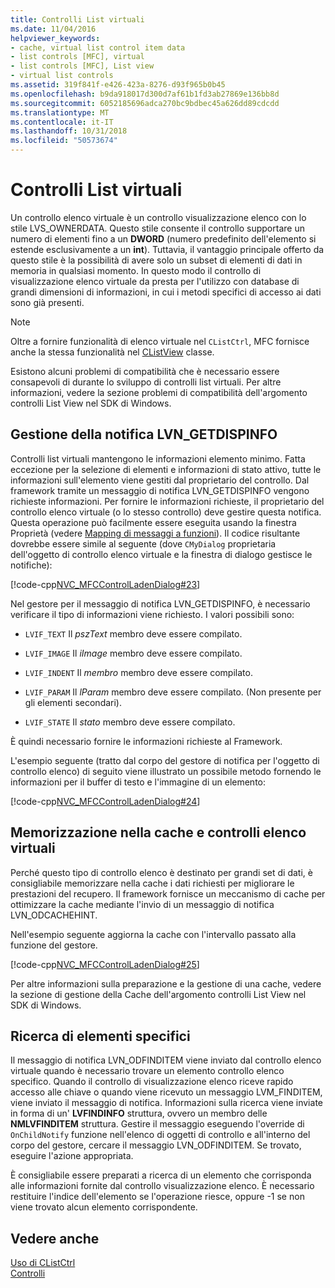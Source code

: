 ```yaml
---
title: Controlli List virtuali
ms.date: 11/04/2016
helpviewer_keywords:
- cache, virtual list control item data
- list controls [MFC], virtual
- list controls [MFC], List view
- virtual list controls
ms.assetid: 319f841f-e426-423a-8276-d93f965b0b45
ms.openlocfilehash: b9da918017d300d7af61b1fd3ab27869e136bb8d
ms.sourcegitcommit: 6052185696adca270bc9bdbec45a626dd89cdcdd
ms.translationtype: MT
ms.contentlocale: it-IT
ms.lasthandoff: 10/31/2018
ms.locfileid: "50573674"
---
```

# <a name="virtual-list-controls"></a>Controlli List virtuali

Un controllo elenco virtuale è un controllo visualizzazione elenco con lo stile LVS_OWNERDATA. Questo stile consente il controllo supportare un numero di elementi fino a un **DWORD** (numero predefinito dell'elemento si estende esclusivamente a un **int**). Tuttavia, il vantaggio principale offerto da questo stile è la possibilità di avere solo un subset di elementi di dati in memoria in qualsiasi momento. In questo modo il controllo di visualizzazione elenco virtuale da presta per l'utilizzo con database di grandi dimensioni di informazioni, in cui i metodi specifici di accesso ai dati sono già presenti.

> [!NOTE]
>  Oltre a fornire funzionalità di elenco virtuale nel `CListCtrl`, MFC fornisce anche la stessa funzionalità nel [CListView](../mfc/reference/clistview-class.md) classe.

Esistono alcuni problemi di compatibilità che è necessario essere consapevoli di durante lo sviluppo di controlli list virtuali. Per altre informazioni, vedere la sezione problemi di compatibilità dell'argomento controlli List View nel SDK di Windows.

## <a name="handling-the-lvngetdispinfo-notification"></a>Gestione della notifica LVN_GETDISPINFO

Controlli list virtuali mantengono le informazioni elemento minimo. Fatta eccezione per la selezione di elementi e informazioni di stato attivo, tutte le informazioni sull'elemento viene gestiti dal proprietario del controllo. Dal framework tramite un messaggio di notifica LVN_GETDISPINFO vengono richieste informazioni. Per fornire le informazioni richieste, il proprietario del controllo elenco virtuale (o lo stesso controllo) deve gestire questa notifica. Questa operazione può facilmente essere eseguita usando la finestra Proprietà (vedere [Mapping di messaggi a funzioni](../mfc/reference/mapping-messages-to-functions.md)). Il codice risultante dovrebbe essere simile al seguente (dove `CMyDialog` proprietaria dell'oggetto di controllo elenco virtuale e la finestra di dialogo gestisce le notifiche):

[!code-cpp[NVC_MFCControlLadenDialog#23](../mfc/codesnippet/cpp/virtual-list-controls_1.cpp)]

Nel gestore per il messaggio di notifica LVN_GETDISPINFO, è necessario verificare il tipo di informazioni viene richiesto. I valori possibili sono:

- `LVIF_TEXT` Il *pszText* membro deve essere compilato.

- `LVIF_IMAGE` Il *iImage* membro deve essere compilato.

- `LVIF_INDENT` Il *membro* membro deve essere compilato.

- `LVIF_PARAM` Il *lParam* membro deve essere compilato. (Non presente per gli elementi secondari).

- `LVIF_STATE` Il *stato* membro deve essere compilato.

È quindi necessario fornire le informazioni richieste al Framework.

L'esempio seguente (tratto dal corpo del gestore di notifica per l'oggetto di controllo elenco) di seguito viene illustrato un possibile metodo fornendo le informazioni per il buffer di testo e l'immagine di un elemento:

[!code-cpp[NVC_MFCControlLadenDialog#24](../mfc/codesnippet/cpp/virtual-list-controls_2.cpp)]

## <a name="caching-and-virtual-list-controls"></a>Memorizzazione nella cache e controlli elenco virtuali

Perché questo tipo di controllo elenco è destinato per grandi set di dati, è consigliabile memorizzare nella cache i dati richiesti per migliorare le prestazioni del recupero. Il framework fornisce un meccanismo di cache per ottimizzare la cache mediante l'invio di un messaggio di notifica LVN_ODCACHEHINT.

Nell'esempio seguente aggiorna la cache con l'intervallo passato alla funzione del gestore.

[!code-cpp[NVC_MFCControlLadenDialog#25](../mfc/codesnippet/cpp/virtual-list-controls_3.cpp)]

Per altre informazioni sulla preparazione e la gestione di una cache, vedere la sezione di gestione della Cache dell'argomento controlli List View nel SDK di Windows.

## <a name="finding-specific-items"></a>Ricerca di elementi specifici

Il messaggio di notifica LVN_ODFINDITEM viene inviato dal controllo elenco virtuale quando è necessario trovare un elemento controllo elenco specifico. Quando il controllo di visualizzazione elenco riceve rapido accesso alle chiave o quando viene ricevuto un messaggio LVM_FINDITEM, viene inviato il messaggio di notifica. Informazioni sulla ricerca viene inviate in forma di un' **LVFINDINFO** struttura, ovvero un membro delle **NMLVFINDITEM** struttura. Gestire il messaggio eseguendo l'override di `OnChildNotify` funzione nell'elenco di oggetti di controllo e all'interno del corpo del gestore, cercare il messaggio LVN_ODFINDITEM. Se trovato, eseguire l'azione appropriata.

È consigliabile essere preparati a ricerca di un elemento che corrisponda alle informazioni fornite dal controllo visualizzazione elenco. È necessario restituire l'indice dell'elemento se l'operazione riesce, oppure -1 se non viene trovato alcun elemento corrispondente.

## <a name="see-also"></a>Vedere anche

[Uso di CListCtrl](../mfc/using-clistctrl.md)<br/>
[Controlli](../mfc/controls-mfc.md)

